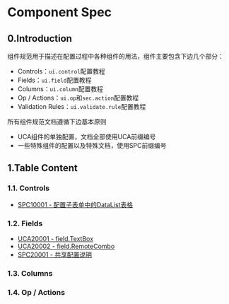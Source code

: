 # Component Spec

## 0.Introduction

组件规范用于描述在配置过程中各种组件的用法，组件主要包含下边几个部分：

* Controls：`ui.control`配置教程
* Fields：`ui.field`配置教程
* Columns：`ui.column`配置教程
* Op / Actions：`ui.op`和`sec.action`配置教程
* Validation Rules：`ui.validate.rule`配置教程

所有组件规范文档遵循下边基本原则

* UCA组件的单独配置，文档全部使用UCA前缀编号
* 一些特殊组件的配置以及特殊文档，使用SPC前缀编号

## 1.Table Content

### 1.1. Controls

* [SPC10001 - 配置子表单中的DataList表格](/environment/specifications/211controls/uca10001ff1a-pei-zhi-zi-biao-dan-zhong-datalist-biao-ge.md)

### 1.2. Fields

* [UCA20001 - field.TextBox](/environment/specifications/212fields/uca10001-fieldtextbox.md)
* [UCA20002 - field.RemoteCombo](/environment/specifications/212fields/uca20002-fieldremotecombo.md)
* [SPC20001 - 共享配置说明](/environment/specifications/212fields/spc20001-shared-configuration.md)

### 1.3. Columns

### 1.4. Op / Actions



